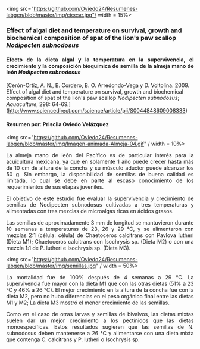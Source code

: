 
<img src="https://github.com/Oviedo24/Resumenes-labgen/blob/master/img/cicese.jpg"/ width = 15%>

### Effect of algal diet and temperature on survival, growth and biochemical composition of spat of the lion's paw scallop *Nodipecten subnodosus*
#### <p align="justify">Efecto de la dieta algal y la temperatura en la supervivencia, el crecimiento y la composición bioquímica de semilla de la almeja mano de león *Nodipecten subnodosus*
[Cerón-Ortíz, A. N., B. Cordero, B. O. Arredondo-Vega y D. Voltolina. 2009. Effect of algal diet and temperature on survival, growth and biochemical composition of spat of the lion's paw scallop *Nodipecten subnodosus*; *Aquaculture*, 298: 64-69.] (http://www.sciencedirect.com/science/article/pii/S0044848609008333)
#### Resumen por: Priscila Oviedo Velázquez
<img src="https://github.com/Oviedo24/Resumenes-labgen/blob/master/img/Imagen-animada-Almeja-04.gif" / width = 10%>

<p align="justify">La almeja mano de león del Pacífico es de particular interés para la acuicultura mexicana, ya que en solamente 1 año puede crecer hasta más de 10 cm de altura de la concha y su músculo aductor puede alcanzar los 50 g. Sin embargo, la disponibilidad de semillas de buena calidad es limitada, lo cual se debe en parte al escaso conocimiento de los requerimientos de sus etapas juveniles. 

<p align="justify">El objetivo de este estudio fue evaluar la supervivencia y crecimiento de semillas de Nodipecten subnodosus cultivadas a tres temperaturas y alimentadas con tres mezclas de  microalgas ricas en ácidos grasos.

<p align="justify">Las semillas de aproximadamente 3 mm de longitud se mantuvieron durante 10 semanas a temperaturas de 23, 26 y 29 °C, y se alimentaron con mezclas 2:1 (célula: célula) de Chaetoceros calcitrans con Pavlova lutheri (Dieta M1); Chaetoceros calcitrans con Isochrysis sp. (Dieta M2) o con una mezcla 1:1 de P. lutheri e Isochrysis sp. (Dieta M3).

<img src="https://github.com/Oviedo24/Resumenes-labgen/blob/master/img/semillas.jpg" / width = 50%> 

<p align="justify">La mortalidad fue de 100% después de 4 semanas a 29 °C. La supervivencia fue mayor con la dieta M1 que con las otras dietas (51% a 23 °C y 46% a 26 °C). El mejor crecimiento en la altura de la concha fue con la dieta M2, pero no hubo diferencias en el peso orgánico final entre las dietas M1 y M2; La dieta M3 mostró el menor crecimiento de las semillas.

<p align="justify">Como en el caso de otras larvas y semillas de bivalvos, las dietas mixtas suelen dar un mejor crecimiento a los pectínidos que las dietas monoespecíficas. Estos resultados sugieren que las semillas de N. subnodosus deben mantenerse a 26 °C y alimentarse con una dieta mixta que contenga C. calcitrans y P. lutheri o Isochrysis sp.
